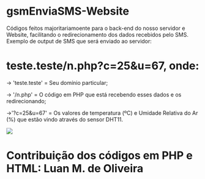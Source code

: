 # gsmEnviaSMS-Website

Códigos feitos majoritariamoente para o back-end do nosso servidor e Website, facilitando o redirecionamento dos dados recebidos pelo SMS. Exemplo de output de SMS que será enviado ao servidor:

# teste.teste/n.php?c=25&u=67, onde:

-> 'teste.teste' = Seu domínio particular;

-> '/n.php' = O código em PHP que está recebendo esses dados e os redirecionando;

->'?c=25&u=67' = Os valores de temperatura (ºC) e Umidade Relativa do Ar (%) que estão vindo através do sensor DHT11.

![]( gsmEnviaSMS/image.png )

# Contribuição dos códigos em PHP e HTML: Luan M. de Oliveira
